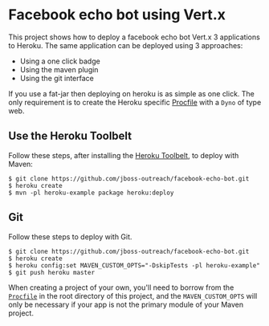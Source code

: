 # Facebook echo bot using Vert.x 

This project shows how to deploy a facebook echo bot Vert.x 3 applications to Heroku. The same application can be deployed using 3 approaches:

* Using a one click badge
* Using the maven plugin
* Using the git interface

If you use a fat-jar then deploying on heroku is as simple as one click. The only requirement is to create the Heroku specific [Procfile](../Procfile) with a `Dyno` of type web.


## Use the Heroku Toolbelt

Follow these steps, after installing the [Heroku Toolbelt](https://toolbelt.heroku.com/), to deploy with Maven:

```sh-session
$ git clone https://github.com/jboss-outreach/facebook-echo-bot.git
$ heroku create
$ mvn -pl heroku-example package heroku:deploy
```

## Git

Follow these steps to deploy with Git.

```sh-session
$ git clone https://github.com/jboss-outreach/facebook-echo-bot.git
$ heroku create
$ heroku config:set MAVEN_CUSTOM_OPTS="-DskipTests -pl heroku-example"
$ git push heroku master
```

When creating a project of your own, you'll need to borrow from the [`Procfile`](https://github.com/jboss-outreach/facebook-echo-bot/blob/master/Procfile) in the root directory of this project, and the `MAVEN_CUSTOM_OPTS` will only be necessary if your app is not the primary module of your Maven project.
